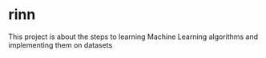 # rinn
This project is about the steps to learning Machine Learning algorithms and implementing them on datasets
